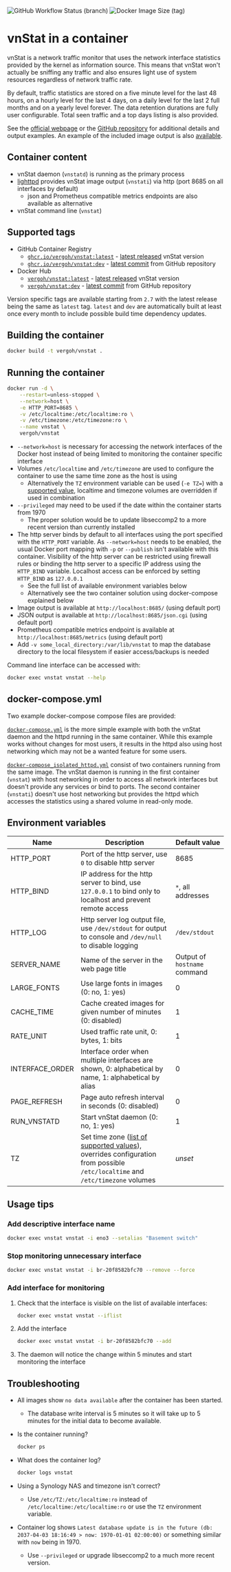 ![GitHub Workflow Status (branch)](https://img.shields.io/github/actions/workflow/status/vergoh/vnstat-docker/release.yml?branch=master)
![Docker Image Size (tag)](https://img.shields.io/docker/image-size/vergoh/vnstat/latest)

# vnStat in a container

vnStat is a network traffic monitor that uses the network
interface statistics provided by the kernel as information source. This
means that vnStat won't actually be sniffing any traffic and also ensures
light use of system resources regardless of network traffic rate.

By default, traffic statistics are stored on a five minute level for the last
48 hours, on a hourly level for the last 4 days, on a daily level for the
last 2 full months and on a yearly level forever. The data retention durations
are fully user configurable. Total seen traffic and a top days listing is also
provided.

See the [official webpage](https://humdi.net/vnstat/) or the
[GitHub repository](https://github.com/vergoh/vnstat) for additional details
and output examples. An example of the included image output is also
[available](https://humdi.net/vnstat/cgidemo/).

## Container content

- vnStat daemon (`vnstatd`) is running as the primary process
- [lighttpd](https://www.lighttpd.net/) provides vnStat image output (`vnstati`) via http (port 8685 on all interfaces by default)
  - json and Prometheus compatible metrics endpoints are also available as alternative
- vnStat command line (`vnstat`)

## Supported tags

- GitHub Container Registry
  - [`ghcr.io/vergoh/vnstat:latest`](https://github.com/vergoh/vnstat-docker/blob/master/Dockerfile) - [latest released](https://github.com/vergoh/vnstat/releases) vnStat version
  - [`ghcr.io/vergoh/vnstat:dev`](https://github.com/vergoh/vnstat-docker/blob/master/Dockerfile-dev) - [latest commit](https://github.com/vergoh/vnstat/commits/master) from GitHub repository
- Docker Hub
  - [`vergoh/vnstat:latest`](https://github.com/vergoh/vnstat-docker/blob/master/Dockerfile) - [latest released](https://github.com/vergoh/vnstat/releases) vnStat version
  - [`vergoh/vnstat:dev`](https://github.com/vergoh/vnstat-docker/blob/master/Dockerfile-dev) - [latest commit](https://github.com/vergoh/vnstat/commits/master) from GitHub repository

Version specific tags are available starting from `2.7` with the latest release being the same as `latest` tag. `latest` and `dev` are automatically built at least once every month to include possible build time dependency updates.

## Building the container

```sh
docker build -t vergoh/vnstat .
```

## Running the container

```sh
docker run -d \
    --restart=unless-stopped \
    --network=host \
    -e HTTP_PORT=8685 \
    -v /etc/localtime:/etc/localtime:ro \
    -v /etc/timezone:/etc/timezone:ro \
    --name vnstat \
    vergoh/vnstat
```

- `--network=host` is necessary for accessing the network interfaces of the Docker host instead of being limited to monitoring the container specific interface
- Volumes `/etc/localtime` and `/etc/timezone` are used to configure the container to use the same time zone as the host is using
  - Alternatively the `TZ` environment variable can be used (`-e TZ=`) with a [supported value](https://en.wikipedia.org/wiki/List_of_tz_database_time_zones), localtime and timezone volumes are overridden if used in combination
- `--privileged` may need to be used if the date within the container starts from 1970
  - The proper solution would be to update libseccomp2 to a more recent version than currently installed
- The http server binds by default to all interfaces using the port specified with the `HTTP_PORT` variable. As `--network=host` needs to be enabled, the usual Docker port mapping with `-p` or `--publish` isn't available with this container. Visibility of the http server can be restricted using firewall rules or binding the http server to a specific IP address using the `HTTP_BIND` variable. Localhost access can be enforced by setting `HTTP_BIND` as `127.0.0.1`
  - See the full list of available environment variables below
  - Alternatively see the two container solution using docker-compose explained below
- Image output is available at `http://localhost:8685/` (using default port)
- JSON output is available at `http://localhost:8685/json.cgi` (using default port)
- Prometheus compatible metrics endpoint is available at `http://localhost:8685/metrics` (using default port)
- Add `-v some_local_directory:/var/lib/vnstat` to map the database directory to the local filesystem if easier access/backups is needed

Command line interface can be accessed with:

```sh
docker exec vnstat vnstat --help
```

## docker-compose.yml

Two example docker-compose compose files are provided:

[`docker-compose.yml`](https://github.com/vergoh/vnstat-docker/blob/master/docker-compose.yml) is the more simple example with both the vnStat daemon and the httpd running in the same container. While this example works without changes for most users, it results in the httpd also using host networking which may not be a wanted feature for some users.

[`docker-compose_isolated_httpd.yml`](https://github.com/vergoh/vnstat-docker/blob/master/docker-compose_isolated_httpd.yml) consist of two containers running from the same image. The vnStat daemon is running in the first container (`vnstat`) with host networking in order to access all network interfaces but doesn't provide any services or bind to ports. The second container (`vnstati`) doesn't use host networking but provides the httpd which accesses the statistics using a shared volume in read-only mode.

## Environment variables

Name | Description | Default value
--- | --- | ---
HTTP_PORT | Port of the http server, use `0` to disable http server | 8685
HTTP_BIND | IP address for the http server to bind, use `127.0.0.1` to bind only to localhost and prevent remote access | `*`, all addresses
HTTP_LOG | Http server log output file, use `/dev/stdout` for output to console and `/dev/null` to disable logging | `/dev/stdout`
SERVER_NAME | Name of the server in the web page title | Output of `hostname` command
LARGE_FONTS | Use large fonts in images (0: no, 1: yes) | 0
CACHE_TIME | Cache created images for given number of minutes (0: disabled) | 1
RATE_UNIT | Used traffic rate unit, 0: bytes, 1: bits | 1
INTERFACE_ORDER | Interface order when multiple interfaces are shown, 0: alphabetical by name, 1: alphabetical by alias | 0
PAGE_REFRESH | Page auto refresh interval in seconds (0: disabled) | 0
RUN_VNSTATD | Start vnStat daemon (0: no, 1: yes) | 1
TZ | Set time zone ([list of supported values](https://en.wikipedia.org/wiki/List_of_tz_database_time_zones)), overrides configuration from possible `/etc/localtime` and `/etc/timezone` volumes | *unset*

## Usage tips

### Add descriptive interface name

```sh
docker exec vnstat vnstat -i eno3 --setalias "Basement switch"
```

### Stop monitoring unnecessary interface

```sh
docker exec vnstat vnstat -i br-20f8582bfc70 --remove --force
```

### Add interface for monitoring

1. Check that the interface is visible on the list of available interfaces:

    ```sh
    docker exec vnstat vnstat --iflist
    ```

2. Add the interface

    ```sh
    docker exec vnstat vnstat -i br-20f8582bfc70 --add
    ```

3. The daemon will notice the change within 5 minutes and start monitoring the interface

## Troubleshooting

- All images show `no data available` after the container has been started.
  - The database write interval is 5 minutes so it will take up to 5 minutes for the initial data to become available.

- Is the container running?

    ```sh
    docker ps
    ```

- What does the container log?

    ```sh
    docker logs vnstat
    ```

- Using a Synology NAS and timezone isn't correct?
  - Use `/etc/TZ:/etc/localtime:ro` instead of `/etc/localtime:/etc/localtime:ro` or use the `TZ` environment variable.

- Container log shows `Latest database update is in the future (db: 2037-04-03 18:16:49 > now: 1970-01-01 02:00:00)` or something similar with `now` being in 1970.
  - Use `--privileged` or upgrade libseccomp2 to a much more recent version.
